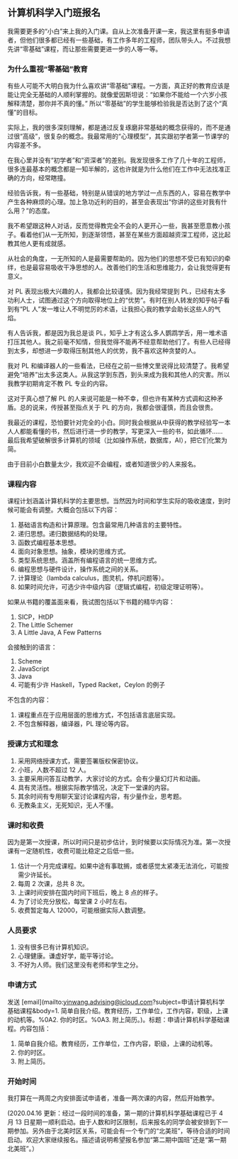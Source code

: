## 计算机科学入门班报名

我需要更多的“小白”来上我的入门课。自从上次准备开课一来，我这里有挺多申请者，但他们很多都已经有一些基础，有工作多年的工程师，团队带头人。不过我想先讲“零基础”课程，而让那些需要更进一步的人等一等。

### 为什么重视“零基础”教育

有些人可能不大明白我为什么喜欢讲“零基础”课程。一方面，真正好的教育应该是能让完全无基础的人顺利掌握的。就像爱因斯坦说：“如果你不能给一个六岁小孩解释清楚，那你并不真的懂。” 所以“零基础”的学生能够检验我是否达到了这个“真懂”的目标。

实际上，我的很多深刻理解，都是通过反复琢磨非常基础的概念获得的，而不是通过很“高级”，很复杂的概念。我最常用的“心理模型”，其实跟初学者第一节课学的内容差不多。

在我心里并没有“初学者”和“资深者”的差别。我发现很多工作了几十年的工程师，很多连最基本的概念都是一知半解的，这也许就是为什么他们在工作中无法找准正确的方向，经常瞎撞。

经验告诉我，有一些基础，特别是从错误的地方学过一点东西的人，容易在教学中产生各种麻烦的心理。加上急功近利的目的，甚至会表现出“你讲的这些对我有什么用？”的态度。

我不希望跟这种人对话，反而觉得教完全不会的人更开心一些，我甚至愿意教小孩子。看着他们从一无所知，到逐渐领悟，甚至在某些方面超越资深工程师，这比起教其他人更有成就感。

从社会的角度，一无所知的人是最需要帮助的。因为他们的思想不受已有知识的牵绊，也是最容易吸收干净思想的人。改善他们的生活和思维能力，会让我觉得更有意义。

对 PL 表现出极大兴趣的人，我都会比较谨慎。因为我经常提到 PL，已经有太多功利人士，试图通过这个方向取得地位上的“优势”。有时在别人转发的知乎帖子看到有“PL 人”发一堆让人不明觉厉的术语，让我担心我的教学会助长这些人的气焰。

有人告诉我，都是因为我总是谈 PL，知乎上才有这么多人鹦鹉学舌，用一堆术语打压其他人。我之前毫不知情，但我觉得不能再不经意帮助他们了。有些人已经得到太多，却想进一步取得压制其他人的优势，我不喜欢这种贪婪的人。

我对 PL 和编译器人的一些看法，已经在之前一些博文里说得比较清楚了。我希望避免“培养”出太多这类人。从我这学到东西，到头来成为我和其他人的灾害。所以我教学初期肯定不教 PL 专业的内容。

这对于真心想了解 PL 的人来说可能是一种不幸，但也许有某种方式调和这种矛盾。总的说来，传授甚至指点关于 PL 的方向，我都会很谨慎，而且会很贵。

我最近的课程，恐怕要针对完全的小白。同时我会根据从中获得的教学经验写一本人人都能看懂的书，然后进行进一步的教学，写更深入一些的书，如此循环…… 最后我希望破解很多计算机的领域（比如操作系统，数据库，AI），把它们化繁为简。

由于目前小白数量太少，我欢迎不会编程，或者知道很少的人来报名。

### 课程内容

课程计划涵盖计算机科学的主要思想。当然因为时间和学生实际的吸收速度，到时候可能会有调整。大概会包括以下内容：

1.  基础语言构造和计算原理。包含最常用几种语言的主要特性。
2.  递归思想。递归数据结构的处理。
3.  函数式编程基本思想。
4.  面向对象思想。抽象，模块的思维方式。
5.  类型系统思想。涵盖所有编程语言的统一思维方式。
6.  编程思想与硬件设计，操作系统之间的关系。
7.  计算理论（lambda calculus，图灵机，停机问题等）。
8.  如果时间允许，可选少许中级内容（逻辑式编程，初级定理证明等）。

如果从书籍的覆盖面来看，我试图包括以下书籍的精华内容：

1.  SICP，HtDP
2.  The Little Schemer
3.  A Little Java, A Few Patterns

会接触到的语言：

1.  Scheme
2.  JavaScript
3.  Java
4.  可能有少许 Haskell，Typed Racket，Ceylon 的例子

不包含的内容：

1.  课程重点在于应用层面的思维方式，不包括语言底层实现。
2.  不包含解释器，编译器，PL 理论等内容。

### 授课方式和理念

1.  采用网络授课方式，需要签署版权保密协议。
2.  小班，人数不超过 12 人。
3.  主要采用问答互动教学，大家讨论的方式。会有少量幻灯片和动画。
4.  具有灵活性。根据实际教学情况，决定下一堂课的内容。
5.  其余时间有专用聊天室讨论课程内容，有少量作业，思考题。
6.  无教条主义，无死知识，无人不懂。

### 课时和收费

因为是第一次授课，所以时间只是初步估计，到时候要以实际情况为准。第一次授课有一定随机性，收费可能比稳定之后低一些。

1.  估计一个月完成课程。如果中途有事耽搁，或者感觉太紧凑无法消化，可能按需少许延长。
2.  每周 2 次课，总共 8 次。
3.  上课时间安排在国内时间下班后，晚上 8 点的样子。
4.  为了讨论充分放松，每堂课 2 小时左右。
5.  收费暂定每人 12000，可能根据实际人数调整。

### 人员要求

1.  没有很多已有计算机知识。
2.  心理健康。谦虚好学，能平等讨论。
3.  不好为人师。我们这里没有老师和学生之分。

### 申请方式

发送 [email](mailto:yinwang.advising@icloud.com?subject=申请计算机科学基础课程&body=1\. 简单自我介绍。教育经历，工作单位，工作内容，职级，上课的动机等。%0A2\. 你的时区。%0A3\. 附上简历。)。标题：申请计算机科学基础课程。内容包括：

1.  简单自我介绍。教育经历，工作单位，工作内容，职级，上课的动机等。
2.  你的时区。
3.  附上简历。

### 开始时间

我打算在一两周之内安排面试申请者，准备一两次课的内容，然后开始教学。

(2020.04.16 更新：经过一段时间的准备，第一期的计算机科学基础课程已于 4 月 13 日星期一顺利启动。由于人数和时区限制，后来报名的同学会被安排到下一期参加。另外由于北美时区关系，可能会有一个专门的“北美班”，等待合适的时间启动。欢迎大家继续报名。描述请说明希望报名参加“第二期中国班”还是“第一期北美班”。）
